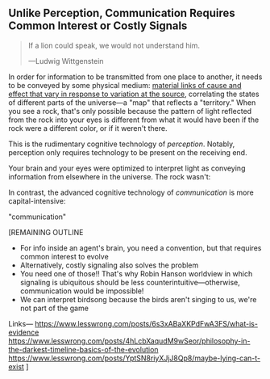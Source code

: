 ## Unlike Perception, Communication Requires Common Interest or Costly Signals

> If a lion could speak, we would not understand him.
>
> —Ludwig Wittgenstein

In order for information to be transmitted from one place to another, it needs to be conveyed by some physical medium: [material links of cause and effect that vary in response to variation at the source](https://www.lesswrong.com/posts/6s3xABaXKPdFwA3FS/what-is-evidence), correlating the states of different parts of the universe—a "map" that reflects a "territory." When you see a rock, that's only possible because the pattern of light reflected from the rock into your eyes is different from what it would have been if the rock were a different color, or if it weren't there.

This is the rudimentary cognitive technology of _perception_. Notably, perception only requires technology to be present on the receiving end.

Your brain and your eyes were optimized to interpret light as conveying information from elsewhere in the universe. The rock wasn't: 

In contrast, the advanced cognitive technology of _communication_ is more capital-intensive: 

 "communication" 


[REMAINING OUTLINE
* For info inside an agent's brain, you need a convention, but that requires common interest to evolve
* Alternatively, costly signaling also solves the problem
* You need one of those!! That's why Robin Hanson worldview in which signaling is ubiquitous should be less counterintuitive—otherwise, communication would be impossible!
* We can interpret birdsong because the birds aren't singing to us, we're not part of the game

Links—
https://www.lesswrong.com/posts/6s3xABaXKPdFwA3FS/what-is-evidence
https://www.lesswrong.com/posts/4hLcbXaqudM9wSeor/philosophy-in-the-darkest-timeline-basics-of-the-evolution
https://www.lesswrong.com/posts/YptSN8riyXJjJ8Qp8/maybe-lying-can-t-exist
]